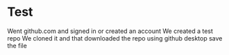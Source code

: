 # Test

Went github.com and signed in or created an account
We created a test repo
We cloned it and that downloaded the repo using github desktop
save the file